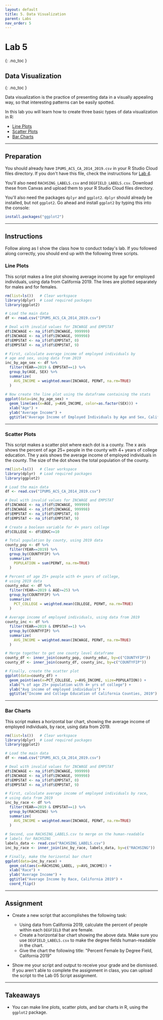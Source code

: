 ```yaml
---
layout: default
title: 5. Data Visualization
parent: Labs
nav_order: 5
---
```


# Lab 5
{: .no_toc }

## Data Visualization
{: .no_toc }

Data visualization is the practice of presenting data in a visually appealing way, so that interesting patterns can be easily spotted.

In this lab you will learn how to create three basic types of data visualization in R:
- [Line Plots](#line-plots)
- [Scatter Plots](#scatter-plots)
- [Bar Charts](#bar-charts)

---

## Preparation

You should already have `IPUMS_ACS_CA_2014_2019.csv` in your R Studio Cloud files directory. If you don't have this file, check the instructions for [Lab 4](/CSUN-Econ-433/docs/labs/lab04).

You'll also need `RACHSING_LABELS.csv` and `DEGFIELD_LABELS.csv`. Download these from Canvas and upload them to your R Studio Cloud files directory.

You'll also need the packages `dplyr` and `ggplot2`. `dplyr` should already be installed, but not `ggplot2`. Go ahead and install `ggplot2` by typing this into the console:

```r
install.packages("ggplot2")
```

---

## Instructions

Follow along as I show the class how to conduct today's lab.  If you followed along correctly, you should end up with the following three scripts.

### Line Plots

This script makes a line plot showing average income by age for employed individuals, using data from California 2019.  The lines are plotted separately for males and for females.

```r
rm(list=ls())   # Clear workspace
library(dplyr)  # Load required packages
library(ggplot2)

# Load the main data
df <- read.csv("IPUMS_ACS_CA_2014_2019.csv")

# Deal with invalid values for INCWAGE and EMPSTAT
df$INCWAGE <- na_if(df$INCWAGE, 999999)
df$INCWAGE <- na_if(df$INCWAGE, 999998)
df$EMPSTAT <- na_if(df$EMPSTAT, 0)
df$EMPSTAT <- na_if(df$EMPSTAT, 9)

# First, calculate average income of employed individuals by
# age and sex, using data from 2019
inc_by_age_sex <- df %>%
  filter(YEAR==2019 & EMPSTAT==1) %>%
  group_by(AGE, SEX) %>%
  summarize(
    AVG_INCOME = weighted.mean(INCWAGE, PERWT, na.rm=TRUE)
  )
  
# Now create the line plot using the dataframe containing the stats
ggplot(data=inc_by_age_sex) +
  geom_line(aes(x=AGE, y=AVG_INCOME, color=as.factor(SEX))) + 
  xlab("Age") + 
  ylab("Average Income") + 
  ggtitle("Average Income of Employed Individuals by Age and Sex, California 2019")
```

---

### Scatter Plots

This script makes a scatter plot where each dot is a county. The x axis shows the percent of age 25+ people in the county with 4+ years of college education. The y axis shows the average income of employed individuals in the county. The size of the dot shows the total population of the county.


```r
rm(list=ls())   # Clear workspace
library(dplyr)  # Load required packages
library(ggplot2)

# Load the main data
df <- read.csv("IPUMS_ACS_CA_2014_2019.csv")

# Deal with invalid values for INCWAGE and EMPSTAT
df$INCWAGE <- na_if(df$INCWAGE, 999999)
df$INCWAGE <- na_if(df$INCWAGE, 999998)
df$EMPSTAT <- na_if(df$EMPSTAT, 0)
df$EMPSTAT <- na_if(df$EMPSTAT, 9)

# Create a boolean variable for 4+ years college
df$COLLEGE <- df$EDUC>=10

# Total population by county, using 2019 data
county_pop <- df %>%
  filter(YEAR==2019) %>%
  group_by(COUNTYFIP) %>%
  summarize(
    POPULATION = sum(PERWT, na.rm=TRUE)
  )
  
# Percent of age 25+ people with 4+ years of college,
# using 2019 data
county_educ <- df %>%
  filter(YEAR==2019 & AGE>=25) %>%
  group_by(COUNTYFIP) %>%
  summarize(
    PCT_COLLEGE = weighted.mean(COLLEGE, PERWT, na.rm=TRUE)
  )
  
# Average income of employed individuals, using data from 2019
county_inc <- df %>%
  filter(YEAR==2019 & EMPSTAT==1) %>%
  group_by(COUNTYFIP) %>%
  summarize(
    AVG_INCOME = weighted.mean(INCWAGE, PERWT, na.rm=TRUE)
  )

# Merge together to get one county level dataframe
county_df <- inner_join(county_pop, county_educ, by=c("COUNTYFIP"))
county_df <- inner_join(county_df, county_inc, by=c("COUNTYFIP"))

# Finally, create the scatter plot
ggplot(data=county_df) +
  geom_point(aes(x=PCT_COLLEGE, y=AVG_INCOME, size=POPULATION)) +
  xlab("% of age 25+ population with 4+ yrs of college") + 
  ylab("Avg income of employed individuals") + 
  ggtitle("Income and College Education of California Counties, 2019")
```

---

### Bar Charts

This script makes a horizontal bar chart, showing the average income of employed individuals, by race, using data from 2019.

```r
rm(list=ls())   # Clear workspace
library(dplyr)  # Load required packages
library(ggplot2)

# Load the main data
df <- read.csv("IPUMS_ACS_CA_2014_2019.csv")

# Deal with invalid values for INCWAGE and EMPSTAT
df$INCWAGE <- na_if(df$INCWAGE, 999999)
df$INCWAGE <- na_if(df$INCWAGE, 999998)
df$EMPSTAT <- na_if(df$EMPSTAT, 0)
df$EMPSTAT <- na_if(df$EMPSTAT, 9)

# First, calculate average income of employed individuals by race,  
# using data from 2019
inc_by_race <- df %>%
  filter(YEAR==2019 & EMPSTAT==1) %>%
  group_by(RACHSING) %>%
  summarize(
    AVG_INCOME = weighted.mean(INCWAGE, PERWT, na.rm=TRUE)
  )
  
# Second, use RACHSING_LABELS.csv to merge on the human-readable
# labels for RACHSING
labels_data <- read.csv("RACHSING_LABELS.csv")
inc_by_race <- inner_join(inc_by_race, labels_data, by=c("RACHSING"))

# Finally, make the horizontal bar chart
ggplot(data=inc_by_race) + 
  geom_col(aes(x=RACHSING_LABEL, y=AVG_INCOME)) + 
  xlab("Race") + 
  ylab("Average Income") + 
  ggtitle("Average Income by Race, California 2019") +
  coord_flip()
```

---

## Assignment

- Create a new script that accomplishes the following task:
	- Using data from California 2019, calculate the percent of people within each `DEGFIELD` that are female. 
	- Create a horizontal bar chart showing the above data. Make sure you use `DEGFIELD_LABELS.csv` to make the degree fields human-readable in the chart.
	- Give the chart the following title: "Percent Female by Degree Field, California 2019"

- Show me your script and output to receive your grade and be dismissed. If you aren't able to complete the assignment in class, you can upload the script to the Lab 05 Script assignment.
---

## Takeaways

- You can make line plots, scatter plots, and bar charts in R, using the `ggplot2` package.


